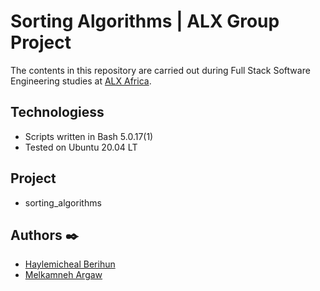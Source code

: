 

# Sorting Algorithms | ALX Group Project

The contents in this repository are  carried out during Full Stack Software Engineering studies at [ALX Africa](https://www.alxafrica.com//).

## Technologiess

* Scripts written in Bash 5.0.17(1)
* Tested on Ubuntu 20.04 LT


## Project

* sorting_algorithms

## Authors :black_nib:

* [Haylemicheal Berihun](https://github.com/Haylemicheal)
* [Melkamneh Argaw ](https://github.com/melkam5)

